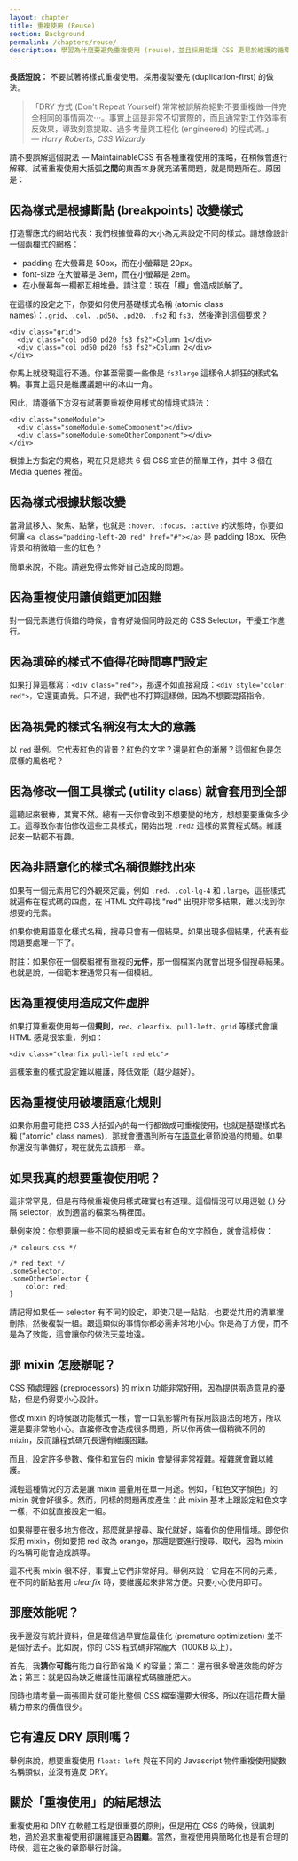 ```yaml
---
layout: chapter
title: 重複使用 (Reuse)
section: Background
permalink: /chapters/reuse/
description: 學習為什麼要避免重複使用 (reuse)，並且採用能讓 CSS 更易於維護的循環使用 (repetition)。
---
```


**長話短說：** 不要試著將樣式重複使用。採用複製優先 (duplication-first) 的做法。

> 「DRY 方式 (Don't Repeat Yourself) 常常被誤解為絕對不要重複做一件完全相同的事情兩次⋯。事實上這是非常不切實際的，而且通常對工作效率有反效果，導致刻意提取、過多考量與工程化 (engineered) 的程式碼。」
<br>&mdash; <cite>Harry Roberts, CSS Wizardy</cite>

請不要誤解這個說法 &mdash; MaintainableCSS 有各種重複使用的策略，在稍候會進行解釋。試著重複使用大括弧**之間**的東西本身就充滿著問題，就是問題所在。原因是：

## 因為樣式是根據斷點 (breakpoints) 改變樣式

打造響應式的網站代表：我們根據螢幕的大小為元素設定不同的樣式。請想像設計一個兩欄式的網格：

- padding 在大螢幕是 50px，而在小螢幕是 20px。
- font-size 在大螢幕是 3em，而在小螢幕是 2em。
- 在小螢幕每一欄都互相堆疊。請注意：現在「欄」會造成誤解了。

在這樣的設定之下，你要如何使用基礎樣式名稱 (atomic class names)：`.grid`、`.col`、`.pd50`、`.pd20`、`.fs2` 和 `fs3`，然後達到這個要求？

	<div class="grid">
	  <div class="col pd50 pd20 fs3 fs2">Column 1</div>
	  <div class="col pd50 pd20 fs3 fs2">Column 2</div>
	</div>


你馬上就發現這行不通。你甚至需要一些像是 `fs3large` 這樣令人抓狂的樣式名稱。事實上這只是維護議題中的冰山一角。

因此，請遵循下方沒有試著要重複使用樣式的情境式語法：

	<div class="someModule">
	  <div class="someModule-someComponent"></div>
	  <div class="someModule-someOtherComponent"></div>
	</div>


根據上方指定的規格，現在只是總共 6 個 CSS 宣告的簡單工作，其中 3 個在 Media queries 裡面。

## 因為樣式根據狀態改變

當滑鼠移入、聚焦、點擊，也就是 `:hover`、`:focus`、`:active` 的狀態時，你要如何讓 `<a class="padding-left-20 red" href="#"></a>` 是 padding 18px、灰色背景和稍微暗一些的紅色？

簡單來說，不能。請避免得去修好自己造成的問題。

## 因為重複使用讓偵錯更加困難

對一個元素進行偵錯的時候，會有好幾個同時設定的 CSS Selector，干擾工作進行。

## 因為瑣碎的樣式不值得花時間專門設定

如果打算這樣寫：`<div class="red">`，那還不如直接寫成：`<div style="color: red">`，它還更直覺。只不過，我們也不打算這樣做，因為不想要混搭指令。

## 因為視覺的樣式名稱沒有太大的意義

以 `red` 舉例。它代表紅色的背景？紅色的文字？還是紅色的漸層？這個紅色是怎麼樣的風格呢？

## 因為修改一個工具樣式 (utility class) 就會套用到全部

這聽起來很棒，其實不然。總有一天你會改到不想要變的地方，想想要要重做多少工。這導致你害怕修改這些工具樣式，開始出現 `.red2` 這樣的累贅程式碼。維護起來一點都不有趣。

## 因為非語意化的樣式名稱很難找出來

如果有一個元素用它的外觀來定義，例如 `.red`、`.col-lg-4` 和 `.large`，這些樣式就遍佈在程式碼的四處，在 HTML 文件尋找 "red" 出現非常多結果，難以找到你想要的元素。

如果你使用語意化樣式名稱，搜尋只會有一個結果。如果出現多個結果，代表有些問題要處理一下了。

附註：如果你在一個模組裡有重複的**元件**，那一個檔案內就會出現多個搜尋結果。也就是說，一個範本裡通常只有一個模組。

## 因為重複使用造成文件虛胖

如果打算重複使用每一個**規則**，`red`、`clearfix`、`pull-left`、`grid` 等樣式會讓 HTML 感覺很笨重，例如：

	<div class="clearfix pull-left red etc">

這樣笨重的樣式設定難以維護，降低效能（越少越好）。

## 因為重複使用破壞語意化規則

如果你用盡可能把 CSS 大括弧內的每一行都做成可重複使用，也就是基礎樣式名稱 ("atomic" class names)，那就會遭遇到所有在[語意化](/chapters/semantics/)章節說過的問題。如果你還沒有準備好，現在就先去讀那一章。

## 如果我真的想要重複使用呢？

這非常罕見，但是有時候重複使用樣式確實也有道理。這個情況可以用逗號 (,) 分隔 selector，放到適當的檔案名稱裡面。

舉例來說：你想要讓一些不同的模組或元素有紅色的文字顏色，就會這樣做：

	/* colours.css */

	/* red text */
	.someSelector,
	.someOtherSelector {
		color: red;
	}

請記得如果任一 selector 有不同的設定，即使只是一點點，也要從共用的清單裡刪除，然後複製一組。跟這類似的事情你都必需非常地小心。你是為了方便，而不是為了效能，這會讓你的做法天差地遠。

## 那 mixin 怎麼辦呢？

CSS 預處理器 (preprocessors) 的 mixin 功能非常好用，因為提供兩造意見的優點，但是仍得要小心設計。

修改 mixin 的時候跟功能樣式一樣，會一口氣影響所有採用該語法的地方，所以還是要非常地小心。直接修改會造成很多問題，所以你再做一個稍微不同的 mixin，反而讓程式碼冗長還有維護困難。

而且，設定許多參數、條件和宣告的 mixin 會變得非常複雜。複雜就會難以維護。

減輕這種情況的方法是讓 mixin 盡量用在單一用途。例如，「紅色文字顏色」的 mixin 就會好很多。然而，同樣的問題再度產生：此 mixin 基本上跟設定紅色文字一樣，不如就直接設定一組。

如果得要在很多地方修改，那麼就是搜尋、取代就好，端看你的使用情境。即使你採用 mixin，例如要把 red 改為 orange，那還是要進行搜尋、取代，因為 mixin 的名稱可能會造成誤導。

這不代表 mixin 很不好，事實上它們非常好用。舉例來說：它用在不同的元素，在不同的斷點套用 *clearfix* 時，要維護起來非常方便。只要小心使用即可。

## 那麼效能呢？

我手邊沒有統計資料，但是確信過早實施最佳化 (premature optimization) 並不是個好法子。比如說，你的 CSS 程式碼非常龐大（100KB 以上）。

首先，我**猜**你**可能**有能力自行節省幾 K 的容量；第二：還有很多增進效能的好方法；第三：就是因為缺乏維護性而讓程式碼臃腫肥大。

同時也請考量一兩張圖片就可能比整個 CSS 檔案還要大很多，所以在這花費大量精力帶來的價值很少。

## 它有違反 DRY 原則嗎？

舉例來說，想要重複使用 `float: left` 與在不同的 Javascript 物件重複使用變數名稱類似，並沒有違反 DRY。

## 關於「重複使用」的結尾想法

重複使用和 DRY 在軟體工程是很重要的原則，但是用在 CSS 的時候，很諷刺地，過於追求重複使用卻讓維護更為**困難**。當然，重複使用與簡略化也是有合理的時候，這在之後的章節舉行討論。
